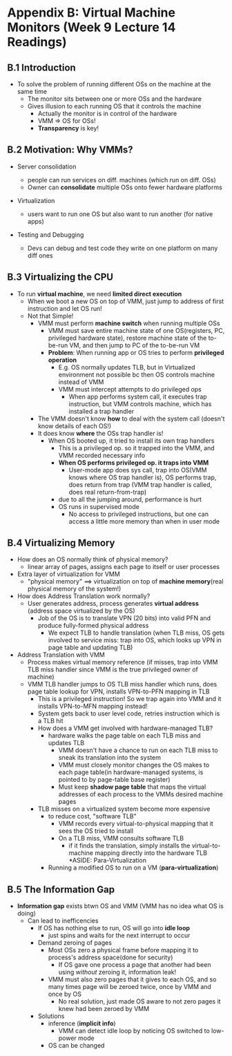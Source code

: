 # Appendix B: Virtual Machine Monitors (Week 9 Lecture 14 Readings)

## **B.1 Introduction**

* To solve the problem of running different OSs on the machine at the same time
  * The monitor sits between one or more OSs and the hardware
  * Gives illusion to each running OS that it controls the machine
    * Actually the monitor is in control of the hardware
	* VMM => OS for OSs!
	* **Transparency** is key!

## **B.2 Motivation: Why VMMs?**

* Server consolidation
  * people can run services on diff. machines (which run on diff. OSs)
  * Owner can **consolidate** multiple OSs onto fewer hardware platforms

* Virtualization
  * users want to run one OS but also want to run another (for native apps)

* Testing and Debugging

  * Devs can debug and test code they write on one platform on many diff ones
  
## **B.3 Virtualizing the CPU**

* To run **virtual machine**, we need **limited direct execution**
  * When we boot a new OS on top of VMM, just jump to address of first instruction and let OS run!
  * Not that Simple!
    * VMM must perform **machine switch** when running multiple OSs
	  * VMM must save entire machine state of one OS(registers, PC, privileged hardware state), restore machine state of the to-be-run VM, and then jump to PC of the to-be-run VM
	  * **Problem**: When running app or OS tries to perform **privileged operation**
	    * E.g. OS normally updates TLB, but in Virtualized environment not possible bc then OS controls machine instead of VMM
		* VMM must intercept attempts to do privileged ops
	      * When app performs system call, it executes trap instruction, but VMM controls machine, which has installed a trap handler
	* The VMM doesn't know **how** to deal with the system call (doesn't know details of each OS!)
	* It does know **where** the OSs trap handler is!
	  * When OS booted up, it tried to install its own trap handlers
	    * This is a privileged op. so it trapped into the VMM, and VMM recorded necessary info
		* **When OS performs privileged op. it traps into VMM**
		  * User-mode app does sys call, trap into OS(VMM knows where OS trap handler is), OS performs trap, does return from trap (VMM trap handler is called, does real return-from-trap) 
		* due to all the jumping around, performance is hurt
		* OS runs in supervised mode
		  * No access to privileged instructions, but one can access a little more memory than when in user mode
		  
## **B.4 Virtualizing Memory**

* How does an OS normally think of physical memory?
  * linear array of pages, assigns each page to itself or user processes
* Extra layer of virtualization for VMM
  * "physical memory" ==> virtualization on top of **machine memory**(real physical memory of the system!)
* How does Address Translation work normally?
  * User generates address, process generates **virtual address** (address space virtualized by the OS)
    * Job of the OS is to translate VPN (20 bits) into valid PFN and produce fully-formed physical address
	  * We expect TLB to handle translation (when TLB miss, OS gets involved to service miss: trap into OS, which looks up VPN in page table and updating TLB)
* Address Translation with VMM
  * Process makes virtual memory reference (if misses, trap into VMM TLB miss handler since VMM is the true privileged owner of machine)
  * VMM TLB handler jumps to OS TLB miss handler which runs, does page table lookup for VPN, installs VPN-to-PFN mapping in TLB
    * This is a privileged instruction! So we trap again into VMM and it installs VPN-to-MFN mapping instead!
	* System gets back to user level code, retries instruction which is a TLB hit
	* How does a VMM get involved with hardware-managed TLB?
	  * hardware walks the page table on each TLB miss and updates TLB
	    * VMM doesn't have a chance to run on each TLB miss to sneak its translation into the system
		* VMM must closely monitor changes the OS makes to each page table(in hardware-managed systems, is pointed to by page-table base register)
		* Must keep **shadow page table** that maps the virtual addresses of each process to the VMMs desired machine pages
	* TLB misses on a virtualized system become more expensive
	  * to reduce cost, "software TLB"
	    * VMM records every virtual-to-physical mapping that it sees the OS tried to install
		* On a TLB miss, VMM consults software TLB
		  * if it finds the translation, simply installs the virtual-to-machine mapping directly into the hardware TLB
	*ASIDE: Para-Virtualization
	  * Running a modified OS to run on a VM (**para-virtualization**)
## **B.5 The Information Gap**

* **Information gap** exists btwn OS and VMM (VMM has no idea what OS is doing)
  * Can lead to inefficencies
    * If OS has nothing else to run, OS will go into **idle loop**
	  * just spins and waits for the next interrupt to occur
	* Demand zeroing of pages
	  * Most OSs zero a physical frame before mapping it to process's address space(done for security)
	    * If OS gave one process a page that another had been using *without* zeroing it, information leak!
	  * VMM must also zero pages that it gives to each OS, and so many times page will be zeroed twice, once by VMM and once by OS
	    * No real solution, just made OS aware to not zero pages it knew had been zeroed by VMM
	* Solutions
	  * inference (**implicit info**)
	    * VMM can detect idle loop by noticing OS switched to low-power mode
	  * OS can be changed

